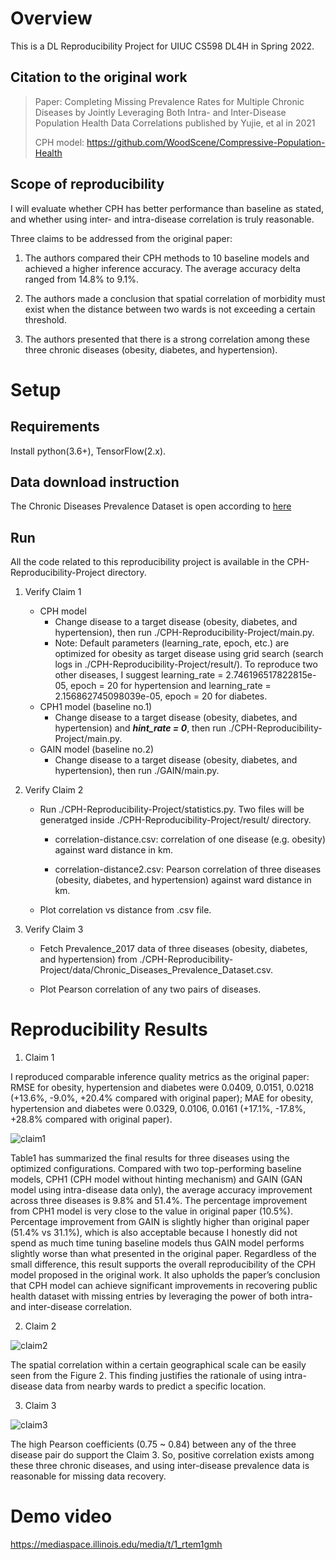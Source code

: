 # Overview

This is a DL Reproducibility Project for UIUC CS598 DL4H in Spring 2022.

## Citation to the original work

> Paper: 
Completing Missing Prevalence Rates for Multiple Chronic Diseases by Jointly Leveraging Both Intra- and Inter-Disease Population Health Data Correlations published by Yujie, et al in 2021
> 
> CPH model: https://github.com/WoodScene/Compressive-Population-Health

## Scope of reproducibility

I will evaluate whether CPH has better performance than baseline as stated, and whether using inter- and intra-disease correlation is truly reasonable.

Three claims to be addressed from the original paper:

1. The authors compared their CPH methods to 10 baseline models and achieved a higher inference accuracy. The average accuracy delta ranged from 14.8% to 9.1%. 

2. The authors made a conclusion that spatial correlation of morbidity must exist when the distance between two wards is not exceeding a certain threshold.

3. The authors presented that there is a strong correlation among these three chronic diseases (obesity, diabetes, and hypertension).

# Setup

## Requirements

Install python(3.6+), TensorFlow(2.x).

## Data download instruction 

The Chronic Diseases Prevalence Dataset is open according to [here](https://digital.nhs.uk/data-and-information/publications/statistical/quality-and-outcomes-framework-achievement-prevalence-and-exceptions-data)

## Run

All the code related to this reproducibility project is available in the CPH-Reproducibility-Project directory.

1. Verify Claim 1

    - CPH model
        - Change disease to a target disease (obesity, diabetes, and hypertension), then run ./CPH-Reproducibility-Project/main.py. 
        - Note: Default parameters (learning_rate, epoch, etc.) are optimized for obesity as target disease using grid search (search logs in ./CPH-Reproducibility-Project/result/). To reproduce two other diseases, I suggest learning_rate = 2.746196517822815e-05, epoch = 20 for hypertension and learning_rate = 2.156862745098039e-05, epoch = 20 for diabetes.
    - CPH1 model (baseline no.1)
        - Change disease to a target disease (obesity, diabetes, and hypertension) and ***hint_rate = 0***, then run ./CPH-Reproducibility-Project/main.py. 
    - GAIN model (baseline no.2)
        - Change disease to a target disease (obesity, diabetes, and hypertension), then run ./GAIN/main.py. 

2. Verify Claim 2

    - Run ./CPH-Reproducibility-Project/statistics.py. Two files will be generatged inside ./CPH-Reproducibility-Project/result/ directory.

        - correlation-distance.csv: correlation of one disease (e.g. obesity) against ward distance in km.
    
        - correlation-distance2.csv: Pearson correlation of three diseases (obesity, diabetes, and hypertension) against ward distance in km.

    - Plot correlation vs distance from .csv file.

3. Verify Claim 3

    - Fetch Prevalence_2017 data of three diseases (obesity, diabetes, and hypertension) from ./CPH-Reproducibility-Project/data/Chronic_Diseases_Prevalence_Dataset.csv.

    - Plot Pearson correlation of any two pairs of diseases.

# Reproducibility Results
 
1.  Claim 1

I reproduced comparable inference quality metrics as the original paper: RMSE for obesity, hypertension and diabetes were 0.0409, 0.0151, 0.0218 (+13.6%, -9.0%, +20.4% compared with original paper); MAE for obesity, hypertension and diabetes were 0.0329, 0.0106, 0.0161 (+17.1%, -17.8%, +28.8% compared with original paper).

![claim1](https://i.ibb.co/kH1tpDh/20220509113127.png)

Table1 has summarized the final results for three diseases using the optimized configurations. Compared with two top-performing baseline models, CPH1 (CPH model without hinting mechanism) and GAIN (GAN model using intra-disease data only), the average accuracy improvement across three diseases is 9.8% and 51.4%. The percentage improvement from CPH1 model is very close to the value in original paper (10.5%). Percentage improvement from GAIN is slightly higher than original paper (51.4% vs 31.1%), which is also acceptable because I honestly did not spend as much time tuning baseline models thus GAIN model performs slightly worse than what presented in the original paper. Regardless of the small difference, this result supports the overall reproducibility of the CPH model proposed in the original work. It also upholds the paper’s conclusion that CPH model can achieve significant improvements in recovering public health dataset with missing entries by leveraging the power of both intra- and inter-disease correlation.

2.  Claim 2

![claim2](https://i.ibb.co/t4bYf48/20220509113125.png)

The spatial correlation within a certain geographical scale can be easily seen from the Figure 2. This finding justifies the rationale of using intra-disease data from nearby wards to predict a specific location.

3.  Claim 3

![claim3](https://i.ibb.co/cvWsf6b/20220509113118.png)

The high Pearson coefficients (0.75 ~ 0.84) between any of the three disease pair do support the Claim 3. So, positive correlation exists among these three chronic diseases, and using inter-disease prevalence data is reasonable for missing data recovery.

# Demo video

https://mediaspace.illinois.edu/media/t/1_rtem1gmh